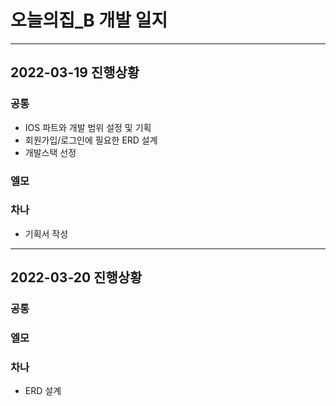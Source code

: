 # 오늘의집_B 개발 일지
***
## 2022-03-19 진행상황
### 공통
* IOS 파트와 개발 범위 설정 및 기획
* 회원가입/로그인에 필요한 ERD 설계
* 개발스택 선정


### 엘모

### 차나
* 기획서 작성

***
## 2022-03-20 진행상황
### 공통



### 엘모

### 차나
* ERD 설계





